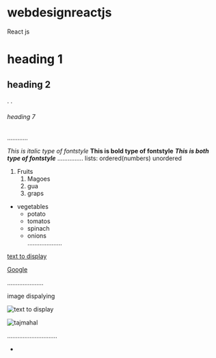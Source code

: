 # webdesignreactjs
React js 
# heading 1
## heading 2
.
.
###### heading 7
............

*This is italic type of fontstyle*
**This is bold type of fontstyle**
***This is both type of fontstyle***
...............
lists:
      ordered(numbers)
      unordered
1. Fruits
   1. Magoes
   2. gua
   3. graps
  
      
* vegetables
  * potato
  * tomatos
  * spinach
  * onions      
....................

[text to display](url)

[Google](https://www.google.com/)

.....................

image dispalying

![text to display](url)

![tajmahal](https://cdn.britannica.com/86/170586-050-AB7FEFAE/Taj-Mahal-Agra-India.jpg)

.............................

-
